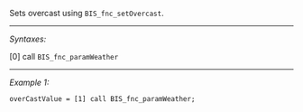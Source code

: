 Sets overcast using `BIS_fnc_setOvercast`.


---
*Syntaxes:*

[0] call `BIS_fnc_paramWeather`

---
*Example 1:*

```sqf
overCastValue = [1] call BIS_fnc_paramWeather;
```